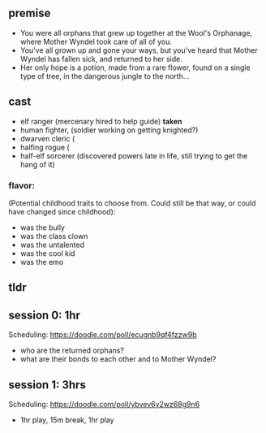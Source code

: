 ## premise
- You were all orphans that grew up together at the Wool's Orphanage, where Mother Wyndel took care of all of you. 
- You've all grown up and gone your ways, but you've heard that Mother Wyndel has fallen sick, and returned to her side. 
- Her only hope is a potion, made from a rare flower, found on a single type of tree, in the dangerous jungle to the north... 

## cast
- elf ranger (mercenary hired to help guide) **taken**
- human fighter, (soldier working on getting knighted?)
- dwarven cleric (
- halfing rogue (
- half-elf sorcerer (discovered powers late in life, still trying to get the hang of it)

### flavor: 
(Potential childhood traits to choose from. Could still be that way, or could have changed since childhood):
- was the bully 
- was the class clown
- was the untalented
- was the cool kid
- was the emo

## tldr

## session 0: 1hr
Scheduling: https://doodle.com/poll/ecugnb9qf4fzzw9b
- who are the returned orphans?
- what are their bonds to each other and to Mother Wyndel?

## session 1: 3hrs
Scheduling: https://doodle.com/poll/ybvev6y2wz68g9n6
- 1hr play, 15m break, 1hr play
